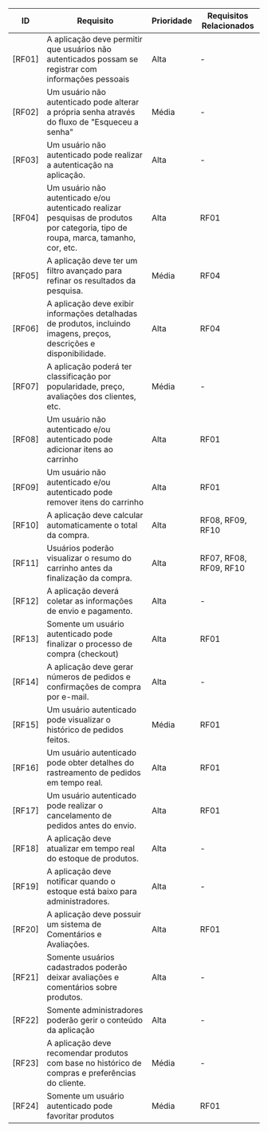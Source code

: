 | ID  | Requisito | Prioridade | Requisitos Relacionados
| ------------- | ------------- |------------- |------------- |
| [RF01] | A aplicação deve permitir que usuários não autenticados possam se registrar com informações pessoais | Alta | - |
| [RF02] | Um usuário não autenticado pode alterar a própria senha através do fluxo de "Esqueceu a senha" | Média | - |
| [RF03] | Um usuário não autenticado pode realizar a autenticação na aplicação. | Alta | - |
| [RF04] | Um usuário não autenticado e/ou autenticado realizar pesquisas de produtos por categoria, tipo de roupa, marca, tamanho, cor, etc. | Alta | RF01 |
| [RF05] | A aplicação deve ter um filtro avançado para refinar os resultados da pesquisa. | Média | RF04 |
| [RF06] | A aplicação deve exibir informações detalhadas de produtos, incluindo imagens, preços, descrições e disponibilidade. | Alta | RF04 |
| [RF07] | A aplicação poderá ter classificação por popularidade, preço, avaliações dos clientes, etc. | Média | - |
| [RF08] | Um usuário não autenticado e/ou autenticado pode adicionar itens ao carrinho | Alta | RF01 |
| [RF09] | Um usuário não autenticado e/ou autenticado pode remover itens do carrinho | Alta | RF01 |
| [RF10] | A aplicação deve calcular automaticamente o total da compra. | Alta | RF08, RF09, RF10 |
| [RF11] | Usuários poderão visualizar o resumo do carrinho antes da finalização da compra. | Alta | RF07, RF08, RF09, RF10 |
| [RF12] | A aplicação deverá coletar as informações de envio e pagamento. | Alta | - |
| [RF13] | Somente um usuário autenticado pode finalizar o processo de compra (checkout) | Alta | RF01 |
| [RF14] | A aplicação deve gerar números de pedidos e confirmações de compra por e-mail. | Alta | - |
| [RF15] | Um usuário autenticado pode visualizar o histórico de pedidos feitos. | Média | RF01 |
| [RF16] | Um usuário autenticado pode obter detalhes do rastreamento de pedidos em tempo real. | Alta | RF01 |
| [RF17] | Um usuário autenticado pode realizar o cancelamento de pedidos antes do envio. | Alta | RF01 |
| [RF18] | A aplicação deve atualizar em tempo real do estoque de produtos. | Alta | - |
| [RF19] | A aplicação deve notificar quando o estoque está baixo para administradores. | Alta | - |
| [RF20] | A aplicação deve possuir um sistema de Comentários e Avaliações. | Alta | RF01 |
| [RF21] | Somente usuários cadastrados poderão deixar avaliações e comentários sobre produtos. | Alta | - |
| [RF22] | Somente administradores poderão gerir o conteúdo da aplicação | Alta | - |
| [RF23] | A aplicação deve recomendar produtos com base no histórico de compras e preferências do cliente. | Média | - |
| [RF24] | Somente um usuário autenticado pode favoritar produtos | Média | RF01 |
